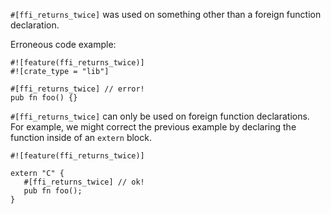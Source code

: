`#[ffi_returns_twice]` was used on something other than a foreign function
declaration.

Erroneous code example:

```compile_fail,E0724
#![feature(ffi_returns_twice)]
#![crate_type = "lib"]

#[ffi_returns_twice] // error!
pub fn foo() {}
```

`#[ffi_returns_twice]` can only be used on foreign function declarations.
For example, we might correct the previous example by declaring
the function inside of an `extern` block.

```
#![feature(ffi_returns_twice)]

extern "C" {
   #[ffi_returns_twice] // ok!
   pub fn foo();
}
```

